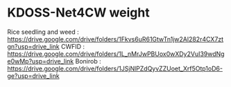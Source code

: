 # KDOSS-Net4CW weight
Rice seedling and weed : https://drive.google.com/drive/folders/1Fkvs6uR61GtwTn1jw2Al282r4CX7ztgn?usp=drive_link
CWFID : https://drive.google.com/drive/folders/1L_nMrJwPBUox0wXDy2VuI39wdNge0wMp?usp=drive_link
Bonirob : https://drive.google.com/drive/folders/1JSjNlPZdQyvZZUoet_Xrf5Otp1oD6-ge?usp=drive_link
